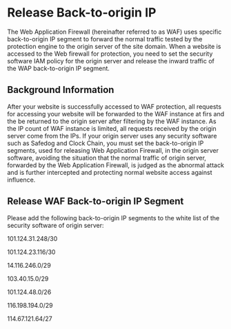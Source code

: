 # Release Back-to-origin IP

The Web Application Firewall (hereinafter referred to as WAF) uses specific back-to-origin IP segment to forward the normal traffic tested by the protection engine to the origin server of the site domain. When a website is accessed to the Web firewall for protection, you need to set the security software IAM policy for the origin server and release the inward traffic of the WAP back-to-origin IP segment.

## Background Information

After your website is successfully accessed to WAF protection, all requests for accessing your website will be forwarded to the WAF instance at firs and the be returned to the origin server after filtering by the WAF instance. As the IP count of WAF instance is limited, all requests received by the origin server come from the IPs. If your origin server uses any security software such as Safedog and Clock Chain, you must set the back-to-origin IP segments, used for releasing Web Application Firewall, in the origin server software, avoiding the situation that the normal traffic of origin server, forwarded by the Web Application Firewall, is judged as the abnormal attack and is further intercepted and protecting normal website access against influence.

## Release WAF Back-to-origin IP Segment  

Please add the following back-to-origin IP segments to the white list of the security software of origin server:

101.124.31.248/30

101.124.23.116/30

14.116.246.0/29

103.40.15.0/29

101.124.48.0/26

116.198.194.0/29

114.67.121.64/27



